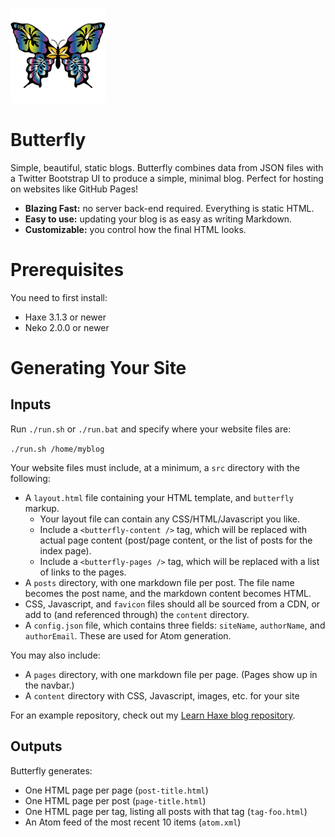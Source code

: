 ![logo](logo.png)
# Butterfly

Simple, beautiful, static blogs. Butterfly combines data from JSON files with a Twitter Bootstrap UI to produce a simple, minimal blog. Perfect for hosting on websites like GitHub Pages!

- **Blazing Fast:** no server back-end required. Everything is static HTML.
- **Easy to use:** updating your blog is as easy as writing Markdown.
- **Customizable:** you control how the final HTML looks.

# Prerequisites

You need to first install:

- Haxe 3.1.3 or newer
- Neko 2.0.0 or newer

# Generating Your Site

## Inputs

Run `./run.sh` or `./run.bat` and specify where your website files are:

`./run.sh /home/myblog`

Your website files must include, at a minimum, a `src` directory with the following:

- A `layout.html` file containing your HTML template, and `butterfly` markup.
  - Your layout file can contain any CSS/HTML/Javascript you like.
  - Include a `<butterfly-content />` tag, which will be replaced with actual page content (post/page content, or the list of posts for the index page).
  - Include a `<butterfly-pages />` tag, which will be replaced with a list of links to the pages.
- A `posts` directory, with one markdown file per post. The file name becomes the post name, and the markdown content becomes HTML.
- CSS, Javascript, and `favicon` files should all be sourced from a CDN, or add to (and referenced through) the `content` directory.
- A `config.json` file, which contains three fields: `siteName`, `authorName`, and `authorEmail`. These are used for Atom generation.

You may also include:

- A `pages` directory, with one markdown file per page. (Pages show up in the navbar.)
- A `content` directory with CSS, Javascript, images, etc. for your site

For an example repository, check out my [Learn Haxe blog repository](https://github.com/ashes999/learnhaxe).

## Outputs

Butterfly generates:

- One HTML page per page (`post-title.html`)
- One HTML page per post (`page-title.html`)
- One HTML page per tag, listing all posts with that tag (`tag-foo.html`)
- An Atom feed of the most recent 10 items (`atom.xml`)
